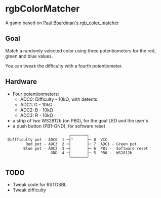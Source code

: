 # rgbColorMatcher

A game based on [Paul Boardman's rgb_color_matcher](https://github.com/paulboardman/avr/tree/master/rgb_color_matcher)

## Goal

Match a randomly selected color using three potentiometers for the red, green and blue values.

You can tweak the difficulty with a fourth potentiometer.

## Hardware

- Four potentionmeters:
  - ADC0: Difficulty - 10kΩ, with detents
  - ADC1: G          - 10kΩ
  - ADC2: B          - 10kΩ
  - ADC3: R          - 10kΩ
- a strip of two WS2812b (on PB0), for the goal LED and the user's
- a push button (PB1-GND), for software reset

```
                            ┌───────┐
 Diffficulty pot - ADC0  1 ─┤°      ├─ 8  VCC
         Red pot - ADC3  2 ─┤       ├─ 7  ADC1 - Green pot
        Blue pot - ADC2  3 ─┤       ├─ 6  PB1 -  Software reset
                    GND  4 ─┤       ├─ 5  PB0 -  WS2812b
                            └───────┘
```

## TODO

- Tweak code for RSTDSBL
- Tweak difficulty
